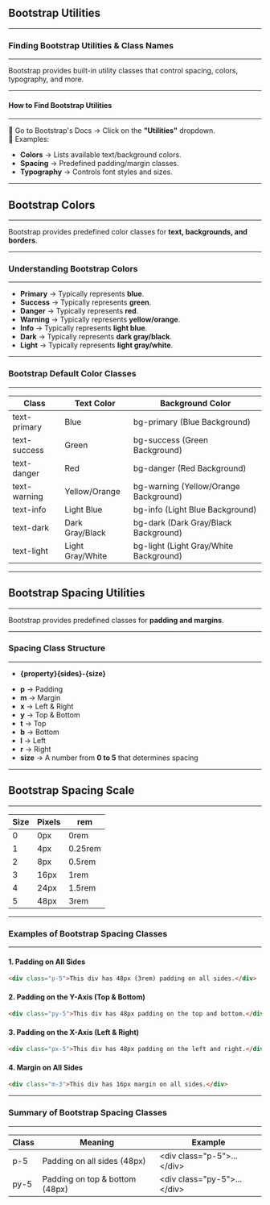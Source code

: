 ## Bootstrap Utilities
---

### Finding Bootstrap Utilities & Class Names
---

Bootstrap provides built-in utility classes that control spacing, colors, typography, and more.

---
#### How to Find Bootstrap Utilities
---

📌 Go to Bootstrap's Docs → Click on the **"Utilities"** dropdown.  
🔹 Examples:

- **Colors** → Lists available text/background colors.
- **Spacing** → Predefined padding/margin classes.
- **Typography** → Controls font styles and sizes.

---

## **Bootstrap Colors**
---
Bootstrap provides predefined color classes for **text, backgrounds, and borders**.

---
### **Understanding Bootstrap Colors**
---

- **Primary** → Typically represents **blue**.
- **Success** → Typically represents **green**.
- **Danger** → Typically represents **red**.
- **Warning** → Typically represents **yellow/orange**.
- **Info** → Typically represents **light blue**.
- **Dark** → Typically represents **dark gray/black**.
- **Light** → Typically represents **light gray/white**.

---
### **Bootstrap Default Color Classes**
---
<table class="notesTable">
    <thead>
        <tr class="tableHeader">
            <th class="tableCellHeader">Class</th>
            <th class="tableCellHeader">Text Color</th>
            <th class="tableCellHeader">Background Color</th>
        </tr>
    </thead>
    <tbody>
        <tr class="tableRow">
            <td class="tableCell"><span class="codeSnip">text-primary</span></td>
            <td class="tableCell"><span class="tableEmphasis">Blue</span></td>
            <td class="tableCell"><span class="codeSnip">bg-primary</span> (Blue Background)</td>
        </tr>
        <tr class="tableRow">
            <td class="tableCell"><span class="codeSnip">text-success</span></td>
            <td class="tableCell"><span class="tableEmphasis">Green</span></td>
            <td class="tableCell"><span class="codeSnip">bg-success</span> (Green Background)</td>
        </tr>
        <tr class="tableRow">
            <td class="tableCell"><span class="codeSnip">text-danger</span></td>
            <td class="tableCell"><span class="tableEmphasis">Red</span></td>
            <td class="tableCell"><span class="codeSnip">bg-danger</span> (Red Background)</td>
        </tr>
        <tr class="tableRow">
            <td class="tableCell"><span class="codeSnip">text-warning</span></td>
            <td class="tableCell"><span class="tableEmphasis">Yellow/Orange</span></td>
            <td class="tableCell"><span class="codeSnip">bg-warning</span> (Yellow/Orange Background)</td>
        </tr>
        <tr class="tableRow">
            <td class="tableCell"><span class="codeSnip">text-info</span></td>
            <td class="tableCell"><span class="tableEmphasis">Light Blue</span></td>
            <td class="tableCell"><span class="codeSnip">bg-info</span> (Light Blue Background)</td>
        </tr>
        <tr class="tableRow">
            <td class="tableCell"><span class="codeSnip">text-dark</span></td>
            <td class="tableCell"><span class="tableEmphasis">Dark Gray/Black</span></td>
            <td class="tableCell"><span class="codeSnip">bg-dark</span> (Dark Gray/Black Background)</td>
        </tr>
        <tr class="tableRow">
            <td class="tableCell"><span class="codeSnip">text-light</span></td>
            <td class="tableCell"><span class="tableEmphasis">Light Gray/White</span></td>
            <td class="tableCell"><span class="codeSnip">bg-light</span> (Light Gray/White Background)</td>
        </tr>
    </tbody>
</table>

---
## **Bootstrap Spacing Utilities**
---
Bootstrap provides predefined classes for **padding and margins**.

---
### **Spacing Class Structure**
---

- **{property}{sides}-{size}**

<span class="bullet1">

  - **p** → Padding  
  - **m** → Margin  
  - **x** → Left & Right  
  - **y** → Top & Bottom  
  - **t** → Top  
  - **b** → Bottom  
  - **l** → Left  
  - **r** → Right  
  - **size** → A number from **0 to 5** that determines spacing  

</span>

---
## **Bootstrap Spacing Scale**
---
<table class="notesTable">
    <thead>
        <tr class="tableHeader">
            <th class="tableCellHeader">Size</th>
            <th class="tableCellHeader">Pixels</th>
            <th class="tableCellHeader">rem</th>
        </tr>
    </thead>
    <tbody>
        <tr class="tableRow">
            <td class="tableCell"><span class="tableEmphasis">0</span></td>
            <td class="tableCell">0px</td>
            <td class="tableCell">0rem</td>
        </tr>
        <tr class="tableRow">
            <td class="tableCell"><span class="tableEmphasis">1</span></td>
            <td class="tableCell">4px</td>
            <td class="tableCell">0.25rem</td>
        </tr>
        <tr class="tableRow">
            <td class="tableCell"><span class="tableEmphasis">2</span></td>
            <td class="tableCell">8px</td>
            <td class="tableCell">0.5rem</td>
        </tr>
        <tr class="tableRow">
            <td class="tableCell"><span class="tableEmphasis">3</span></td>
            <td class="tableCell">16px</td>
            <td class="tableCell">1rem</td>
        </tr>
        <tr class="tableRow">
            <td class="tableCell"><span class="tableEmphasis">4</span></td>
            <td class="tableCell">24px</td>
            <td class="tableCell">1.5rem</td>
        </tr>
        <tr class="tableRow">
            <td class="tableCell"><span class="tableEmphasis">5</span></td>
            <td class="tableCell">48px</td>
            <td class="tableCell">3rem</td>
        </tr>
    </tbody>
</table>

---

### **Examples of Bootstrap Spacing Classes**
---
#### **1. Padding on All Sides**

```html  
<div class="p-5">This div has 48px (3rem) padding on all sides.</div>
```

#### **2. Padding on the Y-Axis (Top & Bottom)**

```html  
<div class="py-5">This div has 48px padding on the top and bottom.</div>
```

#### **3. Padding on the X-Axis (Left & Right)**

```html  
<div class="px-5">This div has 48px padding on the left and right.</div>
```

#### **4. Margin on All Sides**

```html  
<div class="m-3">This div has 16px margin on all sides.</div>
```

---

### **Summary of Bootstrap Spacing Classes**
---
<table class="notesTable">
    <thead>
        <tr class="tableHeader">
            <th class="tableCellHeader">Class</th>
            <th class="tableCellHeader">Meaning</th>
            <th class="tableCellHeader">Example</th>
        </tr>
    </thead>
    <tbody>
        <tr class="tableRow">
            <td class="tableCell"><span class="codeSnip">p-5</span></td>
            <td class="tableCell">Padding on all sides (48px)</td>
            <td class="tableCell"><span class="codeSnip">&lt;div class="p-5"&gt;...&lt;/div&gt;</span></td>
        </tr>
        <tr class="tableRow">
            <td class="tableCell"><span class="codeSnip">py-5</span></td>
            <td class="tableCell">Padding on top & bottom (48px)</td>
            <td class="tableCell"><span class="codeSnip">&lt;div class="py-5"&gt;...&lt;/div&gt;</span></td>
        </tr>
    </tbody>
</table>
